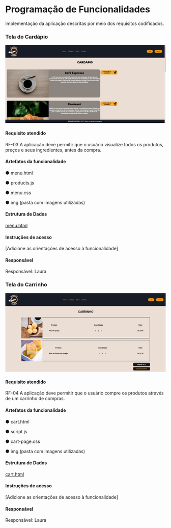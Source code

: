 # Programação de Funcionalidades

Implementação da aplicação descritas por meio dos requisitos codificados. 

### Tela do Cardápio

![Cardápio](./img/Tela-Cardapio.jpg)


#### Requisito atendido

RF-03 	A aplicação deve permitir que o usuário visualize todos os produtos, preços e seus ingredientes, antes da compra.


#### Artefatos da funcionalidade

● menu.html

● products.js

● menu.css

● img (pasta com imagens utilizadas)


#### Estrutura de Dados

[menu.html](https://github.com/ICEI-PUC-Minas-PMV-ADS/pmv-ads-2023-2-e1-proj-web-t1-expresso-virtual/blob/main/codigo-fonte/Menu-page/menu.html)


#### Instruções de acesso

[Adicione as orientações de acesso à funcionalidade]


#### Responsável

Responsável: Laura

### Tela do Carrinho

![Carrinho](./img/Tela-Carrinho.jpg)


#### Requisito atendido

RF-04 	A aplicação deve permitir que o usuário compre os produtos através de um carrinho de compras.

#### Artefatos da funcionalidade

● cart.html

● script.js

● cart-page.css

● img (pasta com imagens utilizadas)


#### Estrutura de Dados

[cart.html](https://github.com/ICEI-PUC-Minas-PMV-ADS/pmv-ads-2023-2-e1-proj-web-t1-expresso-virtual/blob/main/codigo-fonte/Cart-Page/cart.html)


#### Instruções de acesso

[Adicione as orientações de acesso à funcionalidade]


#### Responsável

Responsável: Laura

